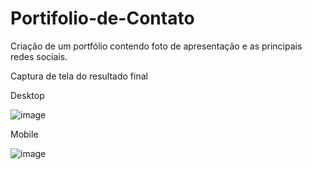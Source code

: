# Portifolio-de-Contato
Criação de um portfólio contendo foto de apresentação e as principais redes sociais.

Captura de tela do resultado final

Desktop

![image](https://user-images.githubusercontent.com/116771153/202870488-db8bd724-495c-4991-a763-cfd15971831f.png)

Mobile

![image](https://user-images.githubusercontent.com/116771153/203682134-276b116b-b092-4575-9f64-6c3b901d4e14.png)


